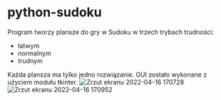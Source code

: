 # python-sudoku
 
Program tworzy plansze do gry w Sudoku w trzech trybach trudności:
* łatwym
* normalnym
* trudnym

Każda plansza ma tylko jedno rozwiązanie.
GUI zostało wykonane z użyciem modułu tkinter. 
![Zrzut ekranu 2022-04-16 170728](https://user-images.githubusercontent.com/95613707/163680264-e89edaea-63de-42bf-8335-a4aa8b6accff.png)
![Zrzut ekranu 2022-04-16 170952](https://user-images.githubusercontent.com/95613707/163680267-5854689d-4257-4e68-a43b-4a081771831c.png)
